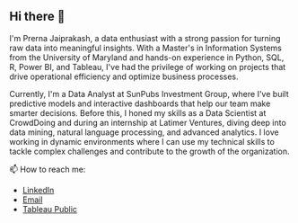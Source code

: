 ## Hi there 👋


I'm Prerna Jaiprakash, a data enthusiast with a strong passion for turning raw data into meaningful insights. With a Master's in Information Systems from the University of Maryland and hands-on experience in Python, SQL, R, Power BI, and Tableau, I've had the privilege of working on projects that drive operational efficiency and optimize business processes.

Currently, I'm a Data Analyst at SunPubs Investment Group, where I've built predictive models and interactive dashboards that help our team make smarter decisions. Before this, I honed my skills as a Data Scientist at CrowdDoing and during an internship at Latimer Ventures, diving deep into data mining, natural language processing, and advanced analytics. I love working in dynamic environments where I can use my technical skills to tackle complex challenges and contribute to the growth of the organization.


📫 How to reach me:
- [LinkedIn](https://www.linkedin.com/in/prerna-jaiprakash/)
- [Email](jaiprakashprerna@gmail.com)
- [Tableau Public](https://public.tableau.com/app/profile/prerna.jaiprakash/vizzes)



